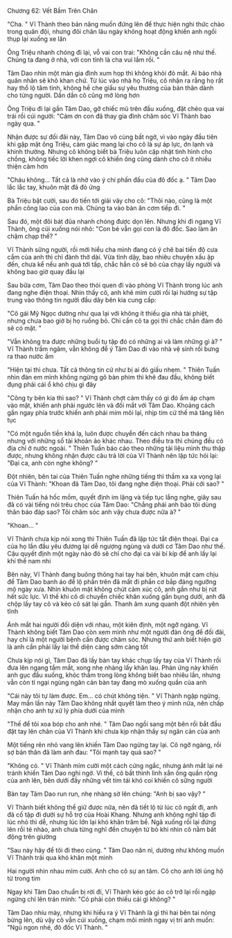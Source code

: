 




Chương 62: Vết Bầm Trên Chân

"Cha. " Vĩ Thành theo bản năng muốn đứng lên để thực hiện nghi thức chào trong quân đội, nhưng đôi chân lâu ngày không hoạt động khiến anh ngồi thụp lại xuống xe lăn

Ông Triệu nhanh chóng đi lại, vỗ vai con trai: "Không cần câu nệ như thế. Chúng ta đang ở nhà, với con tỉnh là cha vui lắm rồi. "

Tâm Dao nhìn một màn gia đình xum họp thì không khỏi đỏ mắt. Ai bảo nhà quân nhân sẽ khô khan chứ. Từ lúc vào nhà họ Triệu, cô nhận ra rằng họ rất hay thổ lộ tâm tình, không hề che giấu sự yêu thương của bản thân dành cho từng người. Dần dần cô cũng mở lòng hơn

Ông Triệu đi lại gần Tâm Dao, gỡ chiếc mũ trên đầu xuống, đặt chéo qua vai trái rồi cúi người: "Cảm ơn con đã thay gia đình chăm sóc Vĩ Thành bao ngày qua. "

Nhận được sự đối đãi này, Tâm Dao vô cùng bất ngờ, vì vào ngày đầu tiên khi gặp mặt ông Triệu, cảm giác mang lại cho cô là sự áp lực, ớn lạnh và khinh thường. Nhưng cô không biết bà Triệu luôn cập nhật tình hình cho chồng, không tiếc lời khen ngợi cô khiến ông cũng dành cho cô ít nhiều thiện cảm hơn

"Cháu không... Tất cả là nhờ vào ý chí phấn đấu của đô đốc ạ. " Tâm Dao lắc lắc tay, khuôn mặt đã đỏ ửng

Bà Triệu bật cười, sau đó tiến tới giải vây cho cô: "Thôi nào, cũng là một phần công lao của con mà. Chúng ta vào bàn ăn cơm tiếp đi. "

Sau đó, một đôi bát đũa nhanh chóng được dọn lên. Nhưng khi đi ngang Vĩ Thành, ông cúi xuống nói nhỏ: "Con bé vẫn gọi con là đô đốc. Sao làm ăn chậm chạp thế? "

Vĩ Thành sững người, rồi mới hiểu cha mình đang có ý chê bai tiến độ cưa cẩm của anh thì chỉ đành thở dài. Vừa tỉnh dậy, bao nhiêu chuyện xấu ập đến, chưa kể nếu anh quá tới tấp, chắc hẳn cô sẽ bỏ của chạy lấy người và không bao giờ quay đầu lại

Sau bữa cơm, Tâm Dao theo thói quen đi vào phòng Vĩ Thành trong lúc anh đang nghe điện thoại. Nhìn thấy cô, anh khẽ mỉm cười rồi lại hướng sự tập trung vào thông tin người đầu dây bên kia cung cấp:

"Cô gái Mỹ Ngọc dường như qua lại với không ít thiếu gia nhà tài phiệt, nhưng chưa bao giờ bị họ ruồng bỏ. Chỉ cần cô ta gọi thì chắc chắn đám đó sẽ có mặt. "


"Vẫn không tra được những buổi tụ tập đó có những ai và làm những gì à? " Vĩ Thành trầm ngâm, vẫn không để ý Tâm Dao đi vào nhà vệ sinh rồi bưng ra thao nước ấm

"Hiện tại thì chưa. Tất cả thông tin cứ như bị ai đó giấu nhẹm. " Thiên Tuấn nhìn đàn em mình không ngừng gõ bàn phím thì khẽ đau đầu, không biết đụng phải cái ổ khó chịu gì đây

"Công ty bên kia thì sao? " Vĩ Thành chợt cảm thấy có gì đó ấm áp chạm vào mặt, khiến anh phải ngước lên và đối mắt với Tâm Dao. Khoảng cách gần ngay phía trước khiến anh phải mím môi lại, nhịp tim cứ thế mà tăng liên tục

"Có một nguồn tiền khá lạ, luôn được chuyển đến cách nhau ba tháng nhưng với những số tài khoản ảo khác nhau. Theo điều tra thì chúng đều có địa chỉ ở nước ngoài. " Thiên Tuấn báo cáo theo những tài liệu mình thu thập được, nhưng không nhận được câu trả lời của Vĩ Thành nên lập tức hỏi lại: "Đại ca, anh còn nghe không? "

Đột nhiên, bên tai của Thiên Tuấn nghe những tiếng thì thầm xa xa vọng lại của Vĩ Thành: "Khoan đã Tâm Dao, tôi đang nghe điện thoại. Phải cởi sao? "

Thiên Tuấn há hốc mồm, quyết định im lặng và tiếp tục lắng nghe, giây sau đã có vài tiếng nói trêu chọc của Tâm Dao: "Chẳng phải anh bảo tôi dùng thân báo đáp sao? Tôi chăm sóc anh vậy chưa được nữa à? "

"Khoan... "

Vĩ Thành chưa kịp nói xong thì Thiên Tuấn đã lập tức tắt điện thoại. Đại ca của họ lần đầu yêu đương lại dễ ngượng ngùng và dưới cơ Tâm Dao như thế. Cậu quyết định một ngày nào đó sẽ chỉ cho đại ca vài bí kíp để anh lấy lại khí thế nam nhi

Bên này, Vĩ Thành đang buông thõng hai tay hai bên, khuôn mặt cam chịu để Tâm Dao banh áo để lộ phần trên đã mất đi phần cơ bắp đáng ngưỡng mộ ngày xưa. Nhìn khuôn mặt không chút cảm xúc cô, anh gần như bị rút hết sức lực. Vì thế khi cô di chuyển chiếc khăn xuống gần bụng dưới, anh đã chộp lấy tay cô và kéo cô sát lại gần. Thanh âm xung quanh đột nhiên yên tĩnh

Ánh mắt hai người đối diện với nhau, một kiên định, một ngỡ ngàng. Vĩ Thành không biết Tâm Dao còn xem mình như một người đàn ông để đối đãi, hay chỉ là một người bệnh cần được chăm sóc. Nhưng thứ anh biết hiện giờ là anh cần phải lấy lại thể diện càng sớm càng tốt


Chưa kịp nói gì, Tâm Dao đã lấy bàn tay khác chụp lấy tay của Vĩ Thành rồi đưa lên ngang tầm mắt, xong nhẹ nhàng lấy khăn lau. Phản ứng này khiến anh gục đầu xuống, khóc thầm trong lòng không biết bao nhiêu lần, nhưng vẫn còn tí ngại ngùng ngăn cản bàn tay đang mò xuống quần của anh

"Cái này tôi tự làm được. Em... có chút không tiện. " Vĩ Thành ngập ngừng. May mắn lần này Tâm Dao không nhất quyết làm theo ý mình nữa, nên chấp nhận cho anh tự xử lý phía dưới của mình

"Thế để tôi xoa bóp cho anh nhé. " Tâm Dao ngồi sang một bên rồi bắt đầu đặt tay lên chân của Vĩ Thành khi chưa kịp nhận thấy sự ngăn cản của anh

Một tiếng rên nhỏ vang lên khiến Tâm Dao ngừng tay lại. Cô ngỡ ngàng, rồi sợ bản thân đã làm anh đau: "Tôi mạnh tay quá sao? "

"Không có. " Vĩ Thành mỉm cười một cách cứng ngắc, nhưng ánh mắt lại né tránh khiến Tâm Dao nghi ngờ. Vì thế, cô bất thình lình xắn ống quần rộng của anh lên, bên dưới đầy những vết tím tái khó coi khiến cô sững người

Bàn tay Tâm Dao run run, nhẹ nhàng sờ lên chúng: "Anh bị sao vậy? "

Vĩ Thành biết không thể giữ được nữa, nên đã tiết lộ từ lúc cô ngất đi, anh đã cố tập đi dưới sự hỗ trợ của Hoài Khang. Nhưng anh không nghĩ tập đi lúc nhỏ thì dễ, nhưng lúc lớn lại khó khăn trăm bề. Ngã xuống rồi lại đứng lên rồi té nhào, anh chưa từng nghĩ đến chuyện từ bỏ khi nhìn cô nằm bất động trên giường

"Sau này hãy để tôi đi theo cùng. " Tâm Dao năn nỉ, dường như không muốn Vĩ Thành trải qua khó khăn một mình

Hai người nhìn nhau mỉm cười. Anh cho cô sự an tâm. Cô cho anh lời ủng hộ từ trong tim

Ngay khi Tâm Dao chuẩn bị rời đi, Vĩ Thành kéo góc áo cô trở lại rồi ngập ngừng chỉ lên trán mình: "Có phải còn thiếu cái gì không? "

Tâm Dao nhíu mày, nhưng khi hiểu ra ý Vĩ Thành là gì thì hai bên tai nóng bừng lên, dù vậy cô vẫn cúi xuống, chạm môi mình ngay vị trí anh muốn: "Ngủ ngon nhé, đô đốc Vĩ Thành. "




